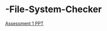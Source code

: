 # -File-System-Checker

[Assessment 1 PPT](https://docs.google.com/presentation/d/1qm6xNy6PlqkuCwFSDGrECv0sQDTzsvKVBeLWnk09YpE/edit?usp=sharing)
